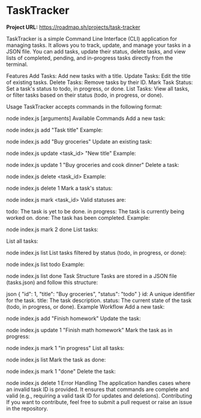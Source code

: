 # TaskTracker

**Project URL:** https://roadmap.sh/projects/task-tracker



TaskTracker is a simple Command Line Interface (CLI) application for managing tasks. It allows you to track, update, and manage your tasks in a JSON file. You can add tasks, update their status, delete tasks, and view lists of completed, pending, and in-progress tasks directly from the terminal.


Features
Add Tasks: Add new tasks with a title.
Update Tasks: Edit the title of existing tasks.
Delete Tasks: Remove tasks by their ID.
Mark Task Status: Set a task's status to todo, in progress, or done.
List Tasks: View all tasks, or filter tasks based on their status (todo, in progress, or done).

Usage
TaskTracker accepts commands in the following format:

node index.js <command> [arguments]
Available Commands
Add a new task:

node index.js add "Task title"
Example:

node index.js add "Buy groceries"
Update an existing task:

node index.js update <task_id> "New title"
Example:

node index.js update 1 "Buy groceries and cook dinner"
Delete a task:

node index.js delete <task_id>
Example:

node index.js delete 1
Mark a task's status:

node index.js mark <task_id> <status>
Valid statuses are:

todo: The task is yet to be done.
in progress: The task is currently being worked on.
done: The task has been completed.
Example:

node index.js mark 2 done
List tasks:

List all tasks:

node index.js list
List tasks filtered by status (todo, in progress, or done):

node index.js list todo
Example:

node index.js list done
Task Structure
Tasks are stored in a JSON file (tasks.json) and follow this structure:

json
{
"id": 1,
"title": "Buy groceries",
"status": "todo"
}
id: A unique identifier for the task.
title: The task description.
status: The current state of the task (todo, in progress, or done).
Example Workflow
Add a new task:

node index.js add "Finish homework"
Update the task:

node index.js update 1 "Finish math homework"
Mark the task as in progress:

node index.js mark 1 "in progress"
List all tasks:

node index.js list
Mark the task as done:

node index.js mark 1 "done"
Delete the task:

node index.js delete 1
Error Handling
The application handles cases where an invalid task ID is provided.
It ensures that commands are complete and valid (e.g., requiring a valid task ID for updates and deletions).
Contributing
If you want to contribute, feel free to submit a pull request or raise an issue in the repository.
